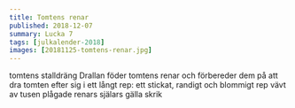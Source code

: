 ```yaml
---
title: Tomtens renar
published: 2018-12-07
summary: Lucka 7
tags: [julkalender-2018]
images: [20181125-tomtens-renar.jpg]
---
```


tomtens stalldräng Drallan föder tomtens renar och förbereder dem på att dra tomten efter sig i ett långt rep: ett stickat, randigt och blommigt rep vävt av tusen plågade renars själars gälla skrik
